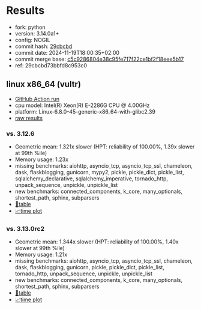 # Results

- fork: python
- version: 3.14.0a1+
- config: NOGIL
- commit hash: [29cbcbd](https://github.com/python/cpython/commit/29cbcbd)
- commit date: 2024-11-19T18:00:35+02:00
- commit merge base: [c5c9286804e38c95fe717f22ce1bf2f18eee5b17](https://github.com/python/cpython/commit/c5c9286804e38c95fe717f22ce1bf2f18eee5b17)
- ref: 29cbcbd73bbfd8c953c0

## linux x86_64 (vultr)

- [GitHub Action run](https://github.com/facebookexperimental/free-threading-benchmarking/actions/runs/11974360678)
- cpu model: Intel(R) Xeon(R) E-2286G CPU @ 4.00GHz
- platform: Linux-6.8.0-45-generic-x86_64-with-glibc2.39
- [raw results](bm-20241119-vultr-x86_64-python-29cbcbd73bbfd8c953c0-3.14.0a1%2B-29cbcbd.json)

### vs. 3.12.6

- Geometric mean: 1.321x slower (HPT: reliability of 100.00%, 1.39x slower at 99th %ile)
- Memory usage: 1.23x
- missing benchmarks: aiohttp, asyncio_tcp, asyncio_tcp_ssl, chameleon, dask, flaskblogging, gunicorn, mypy2, pickle, pickle_dict, pickle_list, sqlalchemy_declarative, sqlalchemy_imperative, tornado_http, unpack_sequence, unpickle, unpickle_list
- new benchmarks: connected_components, k_core, many_optionals, shortest_path, sphinx, subparsers
- [📄table](bm-20241119-vultr-x86_64-python-29cbcbd73bbfd8c953c0-3.14.0a1%2B-29cbcbd-vs-3.12.6.md)
- [📈time plot](bm-20241119-vultr-x86_64-python-29cbcbd73bbfd8c953c0-3.14.0a1%2B-29cbcbd-vs-3.12.6.svg)

### vs. 3.13.0rc2

- Geometric mean: 1.344x slower (HPT: reliability of 100.00%, 1.40x slower at 99th %ile)
- Memory usage: 1.21x
- missing benchmarks: aiohttp, asyncio_tcp, asyncio_tcp_ssl, chameleon, dask, flaskblogging, gunicorn, pickle, pickle_dict, pickle_list, tornado_http, unpack_sequence, unpickle, unpickle_list
- new benchmarks: connected_components, k_core, many_optionals, shortest_path, sphinx, subparsers
- [📄table](bm-20241119-vultr-x86_64-python-29cbcbd73bbfd8c953c0-3.14.0a1%2B-29cbcbd-vs-3.13.0rc2.md)
- [📈time plot](bm-20241119-vultr-x86_64-python-29cbcbd73bbfd8c953c0-3.14.0a1%2B-29cbcbd-vs-3.13.0rc2.svg)

